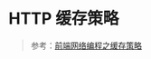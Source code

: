 # HTTP 缓存策略



> 参考：[前端网络编程之缓存策略](https://blog.xienanbo.com/qian-duan-wang-luo-bian-cheng-zhi-huan-cun-ce-lue/)
